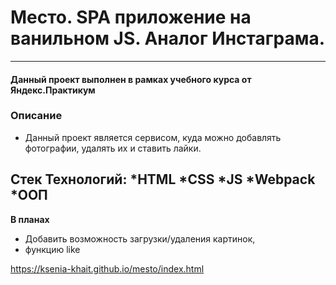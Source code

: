 # Место. SPA приложение на ванильном JS. Аналог Инстаграма.
---

#### Данный проект выполнен в рамках учебного курса от Яндекс.Практикум

### Описание 

* Данный проект является сервисом, куда можно добавлять фотографии, удалять их и ставить лайки.
##
Стек Технологий: 
*HTML
*CSS 
*JS
*Webpack 
*ООП
---
**В планах**

* Добавить возможность загрузки/удаления картинок, 
* функцию like

https://ksenia-khait.github.io/mesto/index.html



